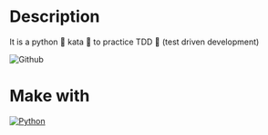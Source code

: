 # Description
It is a python 🐍 kata 🥋 to practice TDD 🧪 (test driven development)

![Github](https://github.com/zearkiatos/python-kata/actions/workflows/action.yml/badge.svg)

# Make with
[![Python](https://img.shields.io/badge/python-2b5b84?style=for-the-badge&logo=python&logoColor=white&labelColor=000000)]()